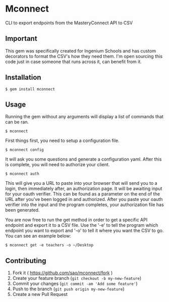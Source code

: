 # Mconnect

CLI to export endpoints from the MasteryConnect API to CSV

## Important

This gem was specifically created for Ingenium Schools and has custom decorators
to format the CSV's how they need them. I'm open sourcing this code just in case
someone that runs across it, can benefit from it.

## Installation

    $ gem install mconnect

## Usage

Running the gem without any arguments will display a list of commands that can
be ran.

    $ mconnect

First things first, you need to setup a configuration file.

    $ mconnect config

It will ask you some questions and generate a configuration yaml. After this is
complete, you will need to authorize your client.

    $ mconnect auth

This will give you a URL to paste into your browser that will send you to a
login, then immediately after, an authorization page. It will be awaiting input
for your oauth verifier. This can be found as a parameter on the end of the URL
after you've been logged in and authorized. After you paste your oauth verifier
into the input and the program completes, your authorization file has been generated.

You are now free to run the get method in order to get a specific API endpoint
and export it to a CSV file. Use the '-e' to tell the program which endpoint you
want to export and '-o' to tell it where you want the CSV to go. You can see an
example below:

    $ mconnect get -e teachers -o ~/Desktop

## Contributing

1. Fork it ( https://github.com/sao/mconnect/fork )
2. Create your feature branch (`git checkout -b my-new-feature`)
3. Commit your changes (`git commit -am 'Add some feature'`)
4. Push to the branch (`git push origin my-new-feature`)
5. Create a new Pull Request

